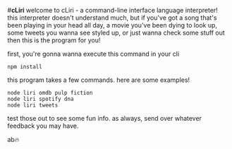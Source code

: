 #**cLiri**
welcome to cLiri - a command-line interface language interpreter! this interpreter doesn't understand much, but if you've got a song that's been playing in your head all day, a movie you've been dying to look up, some tweets you wanna see styled up, or just wanna check some stuff out then this is the program for you!


first, you're gonna wanna execute this command in your cli

```
npm install
```

this program takes a few commands. here are some examples!

```
node liri omdb pulp fiction
node liri spotify dna
node liri tweets
```

test those out to see some fun info. as always, send over whatever feedback you may have.

ab🔥
